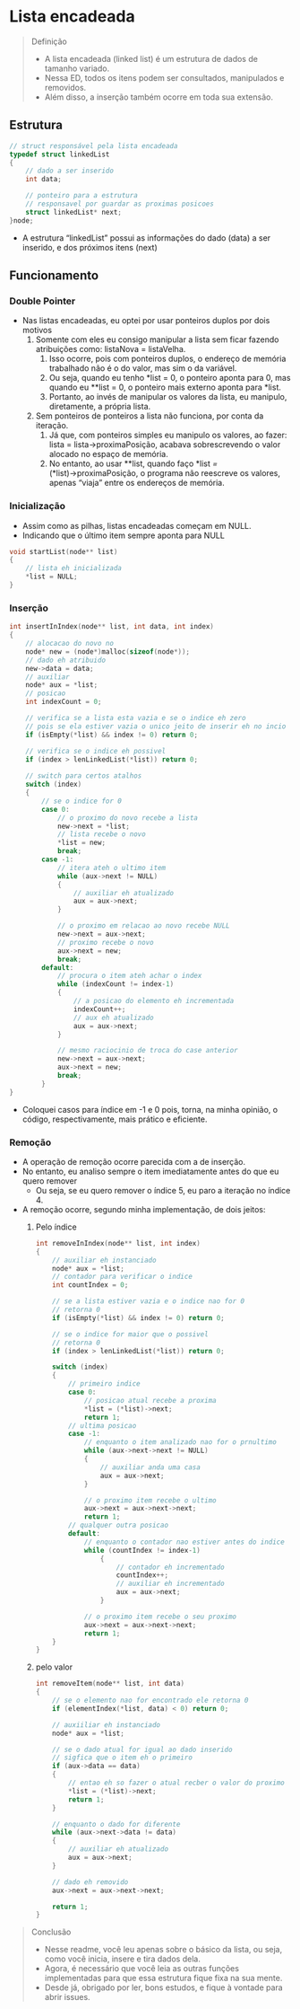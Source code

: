 # Lista encadeada

> Definição
> 
> - A lista encadeada (linked list) é um estrutura de dados de tamanho variado.
> - Nessa ED, todos os itens podem ser consultados, manipulados e removidos.
> - Além disso, a inserção também ocorre em toda sua extensão.

## Estrutura

```c
// struct responsável pela lista encadeada
typedef struct linkedList
{
    // dado a ser inserido
    int data;

    // ponteiro para a estrutura
    // responsavel por guardar as proximas posicoes
    struct linkedList* next;
}node;
```

- A estrutura “linkedList” possui as informações do dado (data) a ser inserido, e dos próximos itens (next)

## Funcionamento

### Double Pointer

- Nas listas encadeadas, eu optei por usar ponteiros duplos por dois motivos
    1. Somente com eles eu consigo manipular a lista sem ficar fazendo atribuições como: listaNova = listaVelha.
        1. Isso ocorre, pois com ponteiros duplos, o endereço de memória trabalhado não é o do valor, mas sim o da variável.
        2. Ou seja, quando eu tenho *list = 0, o ponteiro aponta para 0, mas quando eu **list = 0, o ponteiro mais externo aponta para *list.
        3. Portanto, ao invés de manipular os valores da lista, eu manipulo, diretamente, a própria lista.
    2. Sem ponteiros de ponteiros a lista não funciona, por conta da iteração.
        1. Já que, com ponteiros simples eu manipulo os valores, ao fazer: lista = lista→proximaPosição, acabava sobrescrevendo o valor alocado no espaço de memória.
        2. No entanto, ao usar **list, quando faço *list *=* (*list)→proximaPosição, o programa não reescreve os valores, apenas “viaja” entre os endereços de memória.

### Inicialização

- Assim como as pilhas, listas encadeadas começam em NULL.
- Indicando que o último item sempre aponta para NULL

```c
void startList(node** list)
{
    // lista eh inicializada
    *list = NULL;
}
```

### Inserção

```c
int insertInIndex(node** list, int data, int index)
{
    // alocacao do novo no
    node* new = (node*)malloc(sizeof(node*));
    // dado eh atribuido
    new->data = data;
    // auxiliar 
    node* aux = *list;
    // posicao
    int indexCount = 0;

    // verifica se a lista esta vazia e se o indice eh zero
    // pois se ela estiver vazia o unico jeito de inserir eh no incio
    if (isEmpty(*list) && index != 0) return 0;

    // verifica se o indice eh possivel
    if (index > lenLinkedList(*list)) return 0;
    
    // switch para certos atalhos
    switch (index)
    {
        // se o indice for 0 
        case 0:
            // o proximo do novo recebe a lista
            new->next = *list;
            // lista recebe o novo
            *list = new;
            break;
        case -1:
            // itera ateh o ultimo item
            while (aux->next != NULL)
            {
                // auxiliar eh atualizado
                aux = aux->next;
            }

            // o proximo em relacao ao novo recebe NULL
            new->next = aux->next;
            // proximo recebe o novo
            aux->next = new;
            break;
        default:
            // procura o item ateh achar o index
            while (indexCount != index-1)
            {
                // a posicao do elemento eh incrementada
                indexCount++;
                // aux eh atualizado
                aux = aux->next;
            }

            // mesmo raciocinio de troca do case anterior
            new->next = aux->next;
            aux->next = new;
            break;
        }
}
```

- Coloquei casos para índice em -1 e 0 pois, torna, na minha opinião, o código, respectivamente, mais prático e eficiente.

### Remoção

- A operação de remoção ocorre parecida com a de inserção.
- No entanto, eu analiso sempre o item imediatamente antes do que eu quero remover
    - Ou seja, se eu quero remover o índice 5, eu paro a iteração no índice 4.
- A remoção ocorre, segundo minha implementação, de dois jeitos:
    1. Pelo índice
        
        ```c
        int removeInIndex(node** list, int index)
        {
            // auxiliar eh instanciado
            node* aux = *list;
            // contador para verificar o indice
            int countIndex = 0;
        
            // se a lista estiver vazia e o indice nao for 0
            // retorna 0
            if (isEmpty(*list) && index != 0) return 0;
        
            // se o indice for maior que o possivel
            // retorna 0
            if (index > lenLinkedList(*list)) return 0;
        
            switch (index)
            {
                // primeiro indice
                case 0:
                    // posicao atual recebe a proxima
                    *list = (*list)->next;
                    return 1;
                // ultima posicao
                case -1:
                    // enquanto o item analizado nao for o prnultimo
                    while (aux->next->next != NULL)
                    {
                        // auxiliar anda uma casa
                        aux = aux->next;
                    }
        
                    // o proximo item recebe o ultimo
                    aux->next = aux->next->next;
                    return 1;
                // qualquer outra posicao
                default:
                    // enquanto o contador nao estiver antes do indice
                    while (countIndex != index-1)
                        {
                            // contador eh incrementado
                            countIndex++;
                            // auxiliar eh incrementado
                            aux = aux->next;
                        }
        
                    // o proximo item recebe o seu proximo
                    aux->next = aux->next->next;
                    return 1;
            }
        }
        ```
        
    2. pelo valor
        
        ```c
        int removeItem(node** list, int data)
        {
            // se o elemento nao for encontrado ele retorna 0
            if (elementIndex(*list, data) < 0) return 0;
        
            // auxiiliar eh instanciado
            node* aux = *list;
        
            // se o dado atual for igual ao dado inserido
            // sigfica que o item eh o primeiro
            if (aux->data == data)
            {
                // entao eh so fazer o atual recber o valor do proximo
                *list = (*list)->next;
                return 1;
            }
        
            // enquanto o dado for diferente
            while (aux->next->data != data)
            {
                // auxiliar eh atualizado
                aux = aux->next;
            }
        
            // dado eh removido
            aux->next = aux->next->next;
        
            return 1;
        }
        ```
        

> Conclusão
> 
> - Nesse readme, você leu apenas sobre o básico da lista, ou seja, como você inicia, insere e tira dados dela.
> - Agora, é necessário que você leia as outras funções implementadas para que essa estrutura fique fixa na sua mente.
> - Desde já, obrigado por ler, bons estudos, e fique à vontade para abrir issues.
